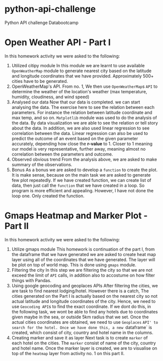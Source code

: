 # python-api-challenge
Python API challenge Databootcamp

# Open Weather API - Part I
In this homework activity we were asked to the following:
1. Utilized citipy module
	In this module we are learnt to use available `OpenWeatherMap` module to generate nearest city based on the latitude and longitude coordinates that we have provided. Approximately 500+ cities have to be generated. 
2. OpenWeatherMap's API. 
	From no. 1, We then use `OpenWeatherMap`s `API` to determine the weather of the location's weather (max temperature, humidity, cloudiness, and wind speed)
3. Analysed our data
	Now that our data is completed. we can start analysing the data. The exercise here to see the relation between each parameters. For instance the relation between latitude coordinate and max temp, and so on. `Matplotlib` module was used to do the analysis of the data. By data visualization we are able to see the relation or tell story about the data.
In addition, we are also used linear regression to see correlation between the data. Linear regression can also be used to predict the outcome of an event based on the given parameter accurately, depending how close the **r-value** to 1. Closer to 1 meaning our model is very representative, further away, meaning almost no correlation between the parameters and outcome.
4. Observed obvious trend
	From the analysis above, we are asked to make summary of the observations.
5. Bonus
	As a bonus we are asked to develop a `function` to create the plot. It is make sense, because on the main task we are asked to generate few plot repeatedly. If we have created function, we can create list of data, then just call the `function` that we have created in a loop. So program is more efficient and appealing. However, I have not done the loop one. Only created the function.
 
# Gmaps Heatmap and Marker Plot - Part II
In this homework activity we were asked to the following:
1. Utilize gmaps module
	This homework is continuation of the part I, from the dataframe that we have generated we are asked to create heat map layer using all of the coordinates that we have generated. The layer will be plot on top of world map. This is done using `gmaps` module.
2. Filtering the city 
	In this step we are filtering the city so that we are not exceed the limit of `API` calls, in addition also to accostume on how filter things with Pandas.
3. Using google geocoding and geoplaces APIs
	After filtering the cities, we are task to find nearest lodging/hotel. However there is a catch, The cities generated on the Part I is actually based on the nearest city so not actual latitude and longitude coordinates of the city. Hence, we need to use `Geocoding API`s to find the exact coordinate. If we dont do this, in the following task, we wont be able to find any hotels due to coordinates given maybe in the sea, or outside 5km radius that we set.
	Once the actual cities coordinates are obtained, we need to use `Geoplaces` `API' to search for the hotel. Once we have done this, a new `dataframe` is created, which consist of city, country and hotel name in the columns.
4. Creating marker and save it as layer
	Next task is to create `marker` of each hotel on the cities. The `marker` consist of name of the city, country and hotel name. Once the marker layer is created, we are to visualise on top of the `heatmap` layer from activity no. 1 on this part II.



